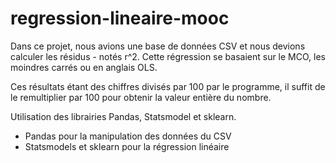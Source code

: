# regression-lineaire-mooc

Dans ce projet, nous avions une base de données CSV et nous devions calculer les résidus - notés r^2. 
Cette régression se basaient sur le MCO, les moindres carrés ou en anglais OLS.

Ces résultats étant des chiffres divisés par 100 par le programme, il suffit de le remultiplier par 100 pour obtenir la valeur entière du nombre. 

Utilisation des librairies Pandas, Statsmodel et sklearn.

- Pandas pour la manipulation des données du CSV
- Statsmodels et sklearn pour la régression linéaire
